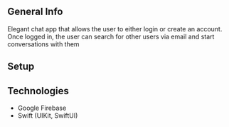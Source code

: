 ## General Info
Elegant chat app that allows the user to either login
or create an account. Once logged in, the user can search
for other users via email and start conversations with them

## Setup 


## Technologies
 * Google Firebase
 * Swift (UIKit, SwiftUI)
